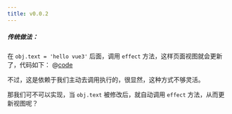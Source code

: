 ```yaml
---
title: v0.0.2
---
```


##### 传统做法：

在 `obj.text = 'hello vue3'` 后面，调用 `effect` 方法，这样页面视图就会更新了，代码如下：
@[code](@src/vue3/v-0.0.2/v0.1.1/index.js)

<Demo :content="['hello world!', 'hello vue3']" :duration="[1000, 5000]"></Demo>

不过，这是依赖于我们主动去调用执行的，很显然，这种方式不够灵活。

那我们可不可以实现，当 `obj.text` 被修改后，就自动调用 `effect` 方法，从而更新视图呢？
